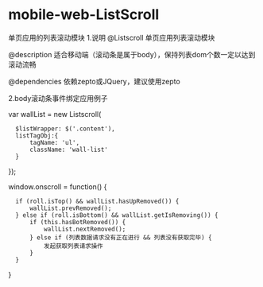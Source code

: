 # mobile-web-ListScroll
 单页应用的列表滚动模块
1.说明
 @Listscroll   单页应用列表滚动模块
 
 @description  适合移动端（滚动条是属于body），保持列表dom个数一定以达到滚动流畅
 
 @dependencies 依赖zepto或JQuery，建议使用zepto
 
2.body滚动条事件绑定应用例子

  var wallList = new Listscroll(
  
      $listWrapper: $('.content'),
      listTagObj:{
          tagName: 'ul',
          className: 'wall-list'
      }
      
  });

  window.onscroll = function() {
  
      if (roll.isTop() && wallList.hasUpRemoved()) {
          wallList.prevRemoved();
      } else if (roll.isBottom() && wallList.getIsRemoving()) {
          if (this.hasBotRemoved()) {
              wallList.nextRemoved();
          } else if (列表数据请求没有正在进行 && 列表没有获取完毕) {
              发起获取列表请求操作
          }
      }
      
  }
